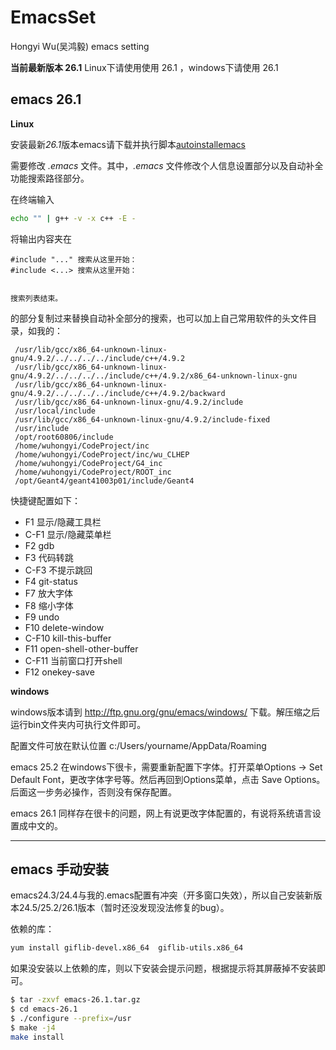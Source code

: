 # EmacsSet
Hongyi Wu(吴鸿毅) emacs setting

**当前最新版本 26.1** Linux下请使用使用 26.1 ，windows下请使用 26.1

## emacs 26.1

**Linux**

安装最新*26.1*版本emacs请下载并执行脚本[autoinstallemacs](https://github.com/wuhongyi/BasicConfiguration/blob/master/autosetSL7/autoinstallemacs.sh)


需要修改 *.emacs* 文件。其中，*.emacs* 文件修改个人信息设置部分以及自动补全功能搜索路径部分。

在终端输入
```bash
echo "" | g++ -v -x c++ -E - 
```
将输出内容夹在
```text
#include "..." 搜索从这里开始：
#include <...> 搜索从这里开始：


搜索列表结束。
```
的部分复制过来替换自动补全部分的搜索，也可以加上自己常用软件的头文件目录，如我的：
```
 /usr/lib/gcc/x86_64-unknown-linux-gnu/4.9.2/../../../../include/c++/4.9.2
 /usr/lib/gcc/x86_64-unknown-linux-gnu/4.9.2/../../../../include/c++/4.9.2/x86_64-unknown-linux-gnu
 /usr/lib/gcc/x86_64-unknown-linux-gnu/4.9.2/../../../../include/c++/4.9.2/backward
 /usr/lib/gcc/x86_64-unknown-linux-gnu/4.9.2/include
 /usr/local/include
 /usr/lib/gcc/x86_64-unknown-linux-gnu/4.9.2/include-fixed
 /usr/include
 /opt/root60806/include
 /home/wuhongyi/CodeProject/inc
 /home/wuhongyi/CodeProject/inc/wu_CLHEP
 /home/wuhongyi/CodeProject/G4_inc
 /home/wuhongyi/CodeProject/ROOT_inc
 /opt/Geant4/geant41003p01/include/Geant4
```



快捷键配置如下：  
- F1 显示/隐藏工具栏
- C-F1 显示/隐藏菜单栏
- F2 gdb
- F3 代码转跳
- C-F3 不提示跳回
- F4 git-status
- F7 放大字体
- F8 缩小字体
- F9 undo
- F10 delete-window
- C-F10 kill-this-buffer
- F11 open-shell-other-buffer
- C-F11 当前窗口打开shell
- F12 onekey-save


**windows**

windows版本请到 http://ftp.gnu.org/gnu/emacs/windows/ 下载。解压缩之后运行bin文件夹内可执行文件即可。

配置文件可放在默认位置 c:/Users/yourname/AppData/Roaming  

emacs 25.2 在windows下很卡，需要重新配置下字体。打开菜单Options -> Set Default Font，更改字体字号等。然后再回到Options菜单，点击 Save Options。后面这一步务必操作，否则没有保存配置。

emacs 26.1 同样存在很卡的问题，网上有说更改字体配置的，有说将系统语言设置成中文的。

----

## emacs 手动安装

emacs24.3/24.4与我的.emacs配置有冲突（开多窗口失效），所以自己安装新版本24.5/25.2/26.1版本（暂时还没发现没法修复的bug）。

依赖的库：

```bash
yum install giflib-devel.x86_64  giflib-utils.x86_64
```

如果没安装以上依赖的库，则以下安装会提示问题，根据提示将其屏蔽掉不安装即可。


```bash
$ tar -zxvf emacs-26.1.tar.gz
$ cd emacs-26.1
$ ./configure --prefix=/usr
$ make -j4
make install
```
